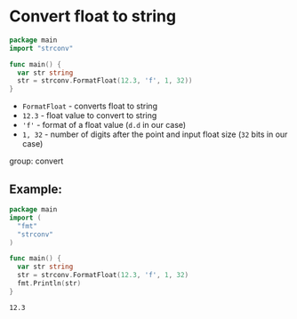 # Convert float to string

```go
package main
import "strconv"

func main() {
  var str string
  str = strconv.FormatFloat(12.3, 'f', 1, 32))
}
```

- `FormatFloat` - converts float to string
- `12.3` - float value to convert to string
- `'f'` - format of a float value (`d.d` in our case)
- `1, 32` - number of digits after the point and input float size (`32` bits in our case)

group: convert

## Example: 
```go
package main
import (
  "fmt"
  "strconv"
)

func main() {
  var str string
  str = strconv.FormatFloat(12.3, 'f', 1, 32)
  fmt.Println(str)
}
```
```
12.3

```

